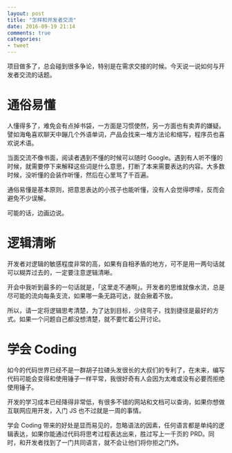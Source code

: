 ```yaml
---
layout: post
title: "怎样和开发者交流"
date: 2016-09-19 21:14
comments: true
categories: 
- tweet
---
```


项目做多了，总会碰到很多争论，特别是在需求交接的时候。今天说一说如何与开发者交流的话题。

# 通俗易懂

人懂得多了，难免会有点掉书袋，一方面是习惯使然，另一方面也有卖弄的嫌疑。譬如海龟喜欢聊天中蹦几个外语单词，产品会找来一堆方法论和缩写，程序员也喜欢说术语。

当面交流不像书面，阅读者遇到不懂的时候可以随时 Google。遇到有人听不懂的时候，就需要停下来解释这些词是什么意思，打断了本来需要表达的内容。大多数时候，没听懂的会装作听懂，然后在心里骂了千百遍。

通俗易懂是基本原则，把意思表达的小孩子也能听懂，没有人会觉得啰嗦，反而会避免不少误解。

可能的话，边画边说。

# 逻辑清晰

开发者对逻辑的敏感程度非常的高，如果有自相矛盾的地方，可不是用一两句话就可以糊弄过去的，一定要注意逻辑清晰。

开会中我听到最多的一句话就是，「这里走不通啊」。开发者的思维就像水流，总是尽可能的流向每条支流，如果哪一条无路可达，就会揪着不放。

所以，请一定将逻辑思考清楚，为了达到目标，少绕弯子，找到捷径是最好的方式。如果一个问题自己都没想清楚，就不要忙着公开讨论。

# 学会 Coding

如今的代码世界已经不是一群胡子拉碴头发很长的大叔们的专利了，在未来，编写代码可能会变得和使用锤子一样平常，我很好奇有人会因为太难或没有必要而拒绝使用锤子。

开发的学习成本已经降得非常低，有很多不错的网站和文档可以查询，如果你想做互联网应用开发，入门 JS 也不过就是一周的事情。

学会 Coding 带来的好处是显而易见的，忽略语法的因素，任何语言都是单纯的逻辑表达，如果你能通过代码将思考过程表达出来，胜过写上一千页的 PRD。同时，和开发者找到了一门共同语言，就不会让他们将你拒之门外。